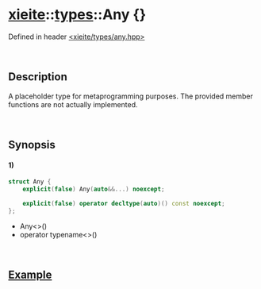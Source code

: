 # [xieite](../../xieite.md)\:\:[types](../../types.md)\:\:Any \{\}
Defined in header [<xieite/types/any.hpp>](../../../include/xieite/types/any.hpp)

&nbsp;

## Description
A placeholder type for metaprogramming purposes. The provided member functions are not actually implemented.

&nbsp;

## Synopsis
#### 1)
```cpp
struct Any {
    explicit(false) Any(auto&&...) noexcept;

    explicit(false) operator decltype(auto)() const noexcept;
};
```
- Any\<\>()
- operator typename\<\>()

&nbsp;

## [Example](../../../include/xieite/concepts/invocable_with_arity.hpp)
